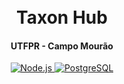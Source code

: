 <h1 align="center">
  <br>
 	Taxon Hub
  <br>
</h1>

<h4 align="center">UTFPR - Campo Mourão</h4>

<p align="center">
  <a href="https://nodejs.org/">
    <img src="https://img.shields.io/badge/Node.js-16.13.0-3895D?style=for-the-badge&logo=Node.js"
         alt="Node.js">
          </a>
  <a href="https://www.postgresql.org/">
    <img src="https://img.shields.io/badge/SQLite-3.36.0-008bb9?style=for-the-badge&logo=PostgreSQL"
         alt="PostgreSQL">
          </a>
    
</p>
